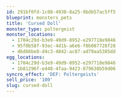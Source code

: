 ```yaml
---
id: 291bf0fd-1c08-4930-8a25-9bdb57ac5ff5
blueprint: monsters_pets
title: 'Cursed Doll'
monster_type: poltergeist
monster_locations:
  - 1704c29d-b3e9-49d9-8952-e297718e9846
  - 95f0b58f-93ec-4d1b-a6e6-f0b087728f28
  - d6d66be8-d4c3-4842-ac87-ad79aa5385dd
egg_locations:
  - 1704c29d-b3e9-49d9-8952-e297718e9846
  - 1b81296f-e448-4faa-9423-879638b59d06
syncro_effect: 'DEF: Poltergeists'
sell_price: '100'
slug: cursed-doll
---
```

